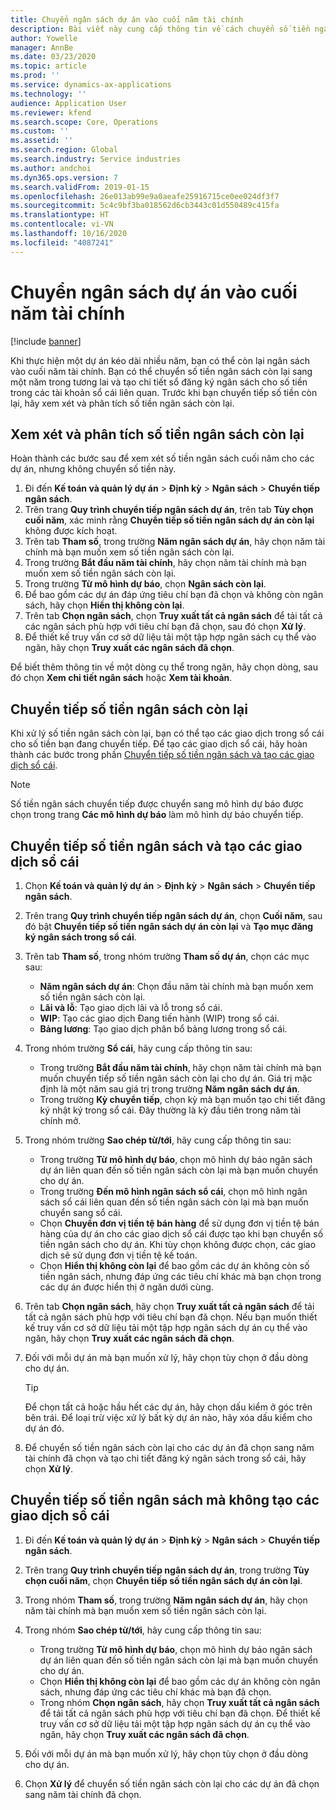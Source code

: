 ```yaml
---
title: Chuyển ngân sách dự án vào cuối năm tài chính
description: Bài viết này cung cấp thông tin về cách chuyển số tiền ngân sách còn lại sang các năm trong tương lai và tạo chi tiết sổ đăng ký ngân sách.
author: Yowelle
manager: AnnBe
ms.date: 03/23/2020
ms.topic: article
ms.prod: ''
ms.service: dynamics-ax-applications
ms.technology: ''
audience: Application User
ms.reviewer: kfend
ms.search.scope: Core, Operations
ms.custom: ''
ms.assetid: ''
ms.search.region: Global
ms.search.industry: Service industries
ms.author: andchoi
ms.dyn365.ops.version: 7
ms.search.validFrom: 2019-01-15
ms.openlocfilehash: 26e013ab99e9a0aeafe25916715ce0ee024df3f7
ms.sourcegitcommit: 5c4c9bf3ba018562d6cb3443c01d550489c415fa
ms.translationtype: HT
ms.contentlocale: vi-VN
ms.lasthandoff: 10/16/2020
ms.locfileid: "4087241"
---
```

# <a name="transfer-project-budgets-at-fiscal-year-end"></a>Chuyển ngân sách dự án vào cuối năm tài chính

[!include [banner](../includes/banner.md)]

Khi thực hiện một dự án kéo dài nhiều năm, bạn có thể còn lại ngân sách vào cuối năm tài chính. Bạn có thể chuyển số tiền ngân sách còn lại sang một năm trong tương lai và tạo chi tiết sổ đăng ký ngân sách cho số tiền trong các tài khoản sổ cái liên quan. Trước khi bạn chuyển tiếp số tiền còn lại, hãy xem xét và phân tích số tiền ngân sách còn lại.

## <a name="review-and-analyze-remaining-budget-amounts"></a>Xem xét và phân tích số tiền ngân sách còn lại

Hoàn thành các bước sau để xem xét số tiền ngân sách cuối năm cho các dự án, nhưng không chuyển số tiền này.

1. Đi đến **Kế toán và quản lý dự án** > **Định kỳ** > **Ngân sách** > **Chuyển tiếp ngân sách**. 
2. Trên trang **Quy trình chuyển tiếp ngân sách dự án**, trên tab **Tùy chọn cuối năm**, xác minh rằng **Chuyển tiếp số tiền ngân sách dự án còn lại** không được kích hoạt.
3. Trên tab **Tham số**, trong trường **Năm ngân sách dự án**, hãy chọn năm tài chính mà bạn muốn xem số tiền ngân sách còn lại. 
4. Trong trường **Bắt đầu năm tài chính**, hãy chọn năm tài chính mà bạn muốn xem số tiền ngân sách còn lại. 
5. Trong trường **Từ mô hình dự báo**, chọn **Ngân sách còn lại**. 
6. Để bao gồm các dự án đáp ứng tiêu chí bạn đã chọn và không còn ngân sách, hãy chọn **Hiển thị không còn lại**.  
7. Trên tab **Chọn ngân sách**, chọn **Truy xuất tất cả ngân sách** để tải tất cả các ngân sách phù hợp với tiêu chí bạn đã chọn, sau đó chọn **Xử lý**. 
8. Để thiết kế truy vấn cơ sở dữ liệu tải một tập hợp ngân sách cụ thể vào ngăn, hãy chọn **Truy xuất các ngân sách đã chọn**.

Để biết thêm thông tin về một dòng cụ thể trong ngăn, hãy chọn dòng, sau đó chọn **Xem chi tiết ngân sách** hoặc **Xem tài khoản**.

## <a name="carry-forward-remaining-budget-amounts"></a>Chuyển tiếp số tiền ngân sách còn lại 

Khi xử lý số tiền ngân sách còn lại, bạn có thể tạo các giao dịch trong sổ cái cho số tiền bạn đang chuyển tiếp. Để tạo các giao dịch sổ cái, hãy hoàn thành các bước trong phần [Chuyển tiếp số tiền ngân sách và tạo các giao dịch sổ cái](#carry-forward). 

> [!NOTE]
> Số tiền ngân sách chuyển tiếp được chuyển sang mô hình dự báo được chọn trong trang **Các mô hình dự báo** làm mô hình dự báo chuyển tiếp.  

## <a name="carry-forward-budget-amounts-and-create-general-ledger-transactions"></a><a name="carry-forward"></a>Chuyển tiếp số tiền ngân sách và tạo các giao dịch sổ cái

1.  Chọn **Kế toán và quản lý dự án** > **Định kỳ** > **Ngân sách** > **Chuyển tiếp ngân sách**. 
2. Trên trang **Quy trình chuyển tiếp ngân sách dự án**, chọn **Cuối năm**, sau đó bật **Chuyển tiếp số tiền ngân sách dự án còn lại** và **Tạo mục đăng ký ngân sách trong sổ cái**. 
3. Trên tab **Tham số**, trong nhóm trường **Tham số dự án**, chọn các mục sau:

   - **Năm ngân sách dự án**: Chọn đầu năm tài chính mà bạn muốn xem số tiền ngân sách còn lại. 
   - **Lãi và lỗ**: Tạo giao dịch lãi và lỗ trong sổ cái. 
   -  **WIP**: Tạo các giao dịch Đang tiến hành (WIP) trong sổ cái.
   -  **Bảng lương**: Tạo giao dịch phân bổ bảng lương trong sổ cái. 

5. Trong nhóm trường **Sổ cái**, hãy cung cấp thông tin sau: 

   - Trong trường **Bắt đầu năm tài chính**, hãy chọn năm tài chính mà bạn muốn chuyển tiếp số tiền ngân sách còn lại cho dự án. Giá trị mặc định là một năm sau giá trị trong trường **Năm ngân sách dự án**.
   -  Trong trường **Kỳ chuyển tiếp**, chọn kỳ mà bạn muốn tạo chi tiết đăng ký nhật ký trong sổ cái. Đây thường là kỳ đầu tiên trong năm tài chính mở.

6. Trong nhóm trường **Sao chép từ/tới**, hãy cung cấp thông tin sau:

   - Trong trường **Từ mô hình dự báo**, chọn mô hình dự báo ngân sách dự án liên quan đến số tiền ngân sách còn lại mà bạn muốn chuyển cho dự án. 
   - Trong trường **Đến mô hình ngân sách sổ cái**, chọn mô hình ngân sách sổ cái liên quan đến số tiền ngân sách còn lại mà bạn muốn chuyển sang sổ cái. 
   -  Chọn **Chuyển đơn vị tiền tệ bán hàng** để sử dụng đơn vị tiền tệ bán hàng của dự án cho các giao dịch sổ cái được tạo khi bạn chuyển số tiền ngân sách cho dự án. Khi tùy chọn không được chọn, các giao dịch sẽ sử dụng đơn vị tiền tệ kế toán. 
   -  Chọn **Hiển thị không còn lại** để bao gồm các dự án không còn số tiền ngân sách, nhưng đáp ứng các tiêu chí khác mà bạn chọn trong các dự án được hiển thị ở ngăn dưới cùng.

7. Trên tab **Chọn ngân sách**, hãy chọn **Truy xuất tất cả ngân sách** để tải tất cả ngân sách phù hợp với tiêu chí bạn đã chọn. Nếu bạn muốn thiết kế truy vấn cơ sở dữ liệu tải một tập hợp ngân sách dự án cụ thể vào ngăn, hãy chọn **Truy xuất các ngân sách đã chọn**.
8. Đối với mỗi dự án mà bạn muốn xử lý, hãy chọn tùy chọn ở đầu dòng cho dự án.

    > [!TIP]
    > Để chọn tất cả hoặc hầu hết các dự án, hãy chọn dấu kiểm ở góc trên bên trái. Để loại trừ việc xử lý bất kỳ dự án nào, hãy xóa dấu kiểm cho dự án đó.

9. Để chuyển số tiền ngân sách còn lại cho các dự án đã chọn sang năm tài chính đã chọn và tạo chi tiết đăng ký ngân sách trong sổ cái, hãy chọn **Xử lý**.

## <a name="carry-forward-budget-amounts-without-creating-general-ledger-transactions"></a>Chuyển tiếp số tiền ngân sách mà không tạo các giao dịch sổ cái

1. Đi đến **Kế toán và quản lý dự án** > **Định kỳ** > **Ngân sách** > **Chuyển tiếp ngân sách**.
2. Trên trang **Quy trình chuyển tiếp ngân sách dự án**, trong trường **Tùy chọn cuối năm**, chọn **Chuyển tiếp số tiền ngân sách dự án còn lại**.
3. Trong nhóm **Tham số**, trong trường **Năm ngân sách dự án**, hãy chọn năm tài chính mà bạn muốn xem số tiền ngân sách còn lại.
4. Trong nhóm **Sao chép từ/tới**, hãy cung cấp thông tin sau:

   - Trong trường **Từ mô hình dự báo**, chọn mô hình dự báo ngân sách dự án liên quan đến số tiền ngân sách còn lại mà bạn muốn chuyển cho dự án. 
   - Chọn **Hiển thị không còn lại** để bao gồm các dự án không còn ngân sách, nhưng đáp ứng các tiêu chí khác mà bạn đã chọn.
   - Trong nhóm **Chọn ngân sách**, hãy chọn **Truy xuất tất cả ngân sách** để tải tất cả ngân sách phù hợp với tiêu chí bạn đã chọn. Để thiết kế truy vấn cơ sở dữ liệu tải một tập hợp ngân sách dự án cụ thể vào ngăn, hãy chọn **Truy xuất các ngân sách đã chọn**.

5. Đối với mỗi dự án mà bạn muốn xử lý, hãy chọn tùy chọn ở đầu dòng cho dự án. 
6. Chọn **Xử lý** để chuyển số tiền ngân sách còn lại cho các dự án đã chọn sang năm tài chính đã chọn.

